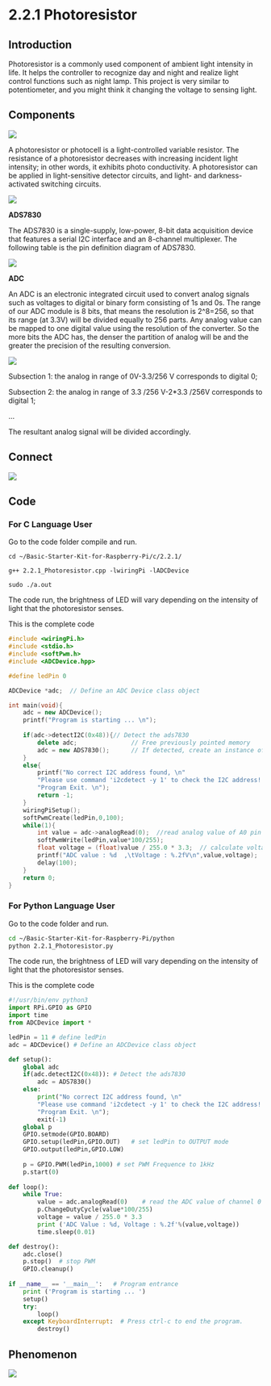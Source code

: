
# 2.2.1 Photoresistor

## Introduction

Photoresistor is a commonly used component of ambient light intensity in life. It helps the controller to recognize day and night and realize light control functions such as night lamp. This project is very similar to potentiometer, and you might think it changing the voltage to sensing light.

## Components

![](./img/list/list_2.2.1_photoresistor.png)

A photoresistor or photocell is a light-controlled variable resistor. The resistance of a photoresistor decreases with increasing incident light intensity; in other words, it exhibits photo conductivity. A photoresistor can be applied in light-sensitive detector circuits, and light- and darkness-activated switching circuits.

![](./img/image196.png)

**ADS7830**

The ADS7830 is a single-supply, low-power, 8-bit data acquisition device that features a serial I2C interface and an 8-channel multiplexer. The following table is the pin definition diagram of ADS7830.

![](./img/ADS7830_Module.png)

**ADC**

An ADC is an electronic integrated circuit used to convert analog signals such as voltages to digital or
binary form consisting of 1s and 0s. The range of our ADC module is 8 bits, that means the resolution is
2^8=256, so that its range (at 3.3V) will be divided equally to 256 parts.
Any analog value can be mapped to one digital value using the resolution of the converter. So the more bits
the ADC has, the denser the partition of analog will be and the greater the precision of the resulting conversion.

![](./img/ADC_S.png)

Subsection 1: the analog in range of 0V-3.3/256 V corresponds to digital 0;

Subsection 2: the analog in range of 3.3 /256 V-2*3.3 /256V corresponds to digital 1;

…

The resultant analog signal will be divided accordingly.

## Connect

![](./img/connect/2.2.1.png)

## Code

### For  C  Language User

Go to the code folder compile and run.

```shell
cd ~/Basic-Starter-Kit-for-Raspberry-Pi/c/2.2.1/
```

```shell
g++ 2.2.1_Photoresistor.cpp -lwiringPi -lADCDevice
```

```shell
sudo ./a.out
```

The code run, the brightness of LED will vary depending on the intensity of light that the photoresistor senses.

This is the complete code

```cpp
#include <wiringPi.h>
#include <stdio.h>
#include <softPwm.h>
#include <ADCDevice.hpp>

#define ledPin 0

ADCDevice *adc;  // Define an ADC Device class object

int main(void){
    adc = new ADCDevice();
    printf("Program is starting ... \n");
    
    if(adc->detectI2C(0x48)){// Detect the ads7830
        delete adc;               // Free previously pointed memory
        adc = new ADS7830();      // If detected, create an instance of ADS7830.
    }
    else{
        printf("No correct I2C address found, \n"
        "Please use command 'i2cdetect -y 1' to check the I2C address! \n"
        "Program Exit. \n");
        return -1;
    } 
    wiringPiSetup();    
    softPwmCreate(ledPin,0,100);    
    while(1){
        int value = adc->analogRead(0);  //read analog value of A0 pin
        softPwmWrite(ledPin,value*100/255);
        float voltage = (float)value / 255.0 * 3.3;  // calculate voltage
        printf("ADC value : %d  ,\tVoltage : %.2fV\n",value,voltage);
        delay(100);
    }
    return 0;
}

```
### For  Python  Language User

Go to the code folder and run.

```sh
cd ~/Basic-Starter-Kit-for-Raspberry-Pi/python
python 2.2.1_Photoresistor.py
```

The code run, the brightness of LED will vary depending on the intensity of light that the photoresistor senses.

This is the complete code

```python
#!/usr/bin/env python3
import RPi.GPIO as GPIO
import time
from ADCDevice import *

ledPin = 11 # define ledPin
adc = ADCDevice() # Define an ADCDevice class object

def setup():
    global adc
    if(adc.detectI2C(0x48)): # Detect the ads7830
        adc = ADS7830()
    else:
        print("No correct I2C address found, \n"
        "Please use command 'i2cdetect -y 1' to check the I2C address! \n"
        "Program Exit. \n");
        exit(-1)
    global p
    GPIO.setmode(GPIO.BOARD)
    GPIO.setup(ledPin,GPIO.OUT)   # set ledPin to OUTPUT mode
    GPIO.output(ledPin,GPIO.LOW)
    
    p = GPIO.PWM(ledPin,1000) # set PWM Frequence to 1kHz
    p.start(0)
    
def loop():
    while True:
        value = adc.analogRead(0)    # read the ADC value of channel 0
        p.ChangeDutyCycle(value*100/255)
        voltage = value / 255.0 * 3.3
        print ('ADC Value : %d, Voltage : %.2f'%(value,voltage))
        time.sleep(0.01)

def destroy():
    adc.close()
    p.stop()  # stop PWM
    GPIO.cleanup()
    
if __name__ == '__main__':   # Program entrance
    print ('Program is starting ... ')
    setup()
    try:
        loop()
    except KeyboardInterrupt:  # Press ctrl-c to end the program.
        destroy()
```

## Phenomenon

![](./img/phenomenon/221.jpg)
